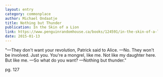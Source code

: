 ```yaml
---
layout: entry
category: commonplace
author: Michael Ondaatje
title: Nothing but Thunder
publication: In the Skin of a Lion
link: https://www.penguinrandomhouse.ca/books/124591/in-the-skin-of-a-lion-by-michael-ondaatje/9780394281827
date: 2015-01-13
---
```


"—They don't want your revolution, Patrick said to Alice. 
—No. They won't be involved. Just you. You're a mongrel, like me. Not like my daughter here. But like me.
—So what do you want?
—Nothing but thunder."

pg. 127